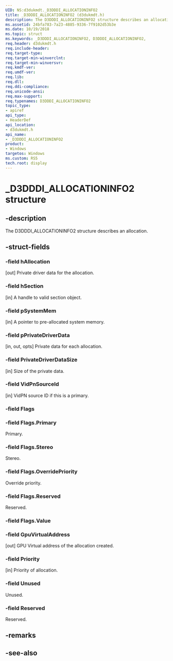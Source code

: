 ```yaml
---
UID: NS:d3dukmdt._D3DDDI_ALLOCATIONINFO2
title: _D3DDDI_ALLOCATIONINFO2 (d3dukmdt.h)
description: The D3DDDI_ALLOCATIONINFO2 structure describes an allocation.
ms.assetid: 24bfa783-7a23-4885-9336-7f9102d53b3e
ms.date: 10/19/2018
ms.topic: struct
ms.keywords: _D3DDDI_ALLOCATIONINFO2, D3DDDI_ALLOCATIONINFO2, 
req.header: d3dukmdt.h
req.include-header:
req.target-type:
req.target-min-winverclnt:
req.target-min-winversvr:
req.kmdf-ver:
req.umdf-ver:
req.lib:
req.dll:
req.ddi-compliance:
req.unicode-ansi:
req.max-support:
req.typenames: D3DDDI_ALLOCATIONINFO2
topic_type: 
- apiref
api_type: 
- HeaderDef
api_location: 
- d3dukmdt.h
api_name: 
- _D3DDDI_ALLOCATIONINFO2
product:
- Windows
targetos: Windows
ms.custom: RS5
tech.root: display
---
```


# _D3DDDI_ALLOCATIONINFO2 structure

## -description

The D3DDDI_ALLOCATIONINFO2 structure describes an allocation.

## -struct-fields

### -field hAllocation

[out] Private driver data for the allocation.

### -field hSection

[in] A handle to valid section object.

### -field pSystemMem

[in] A pointer to pre-allocated system memory.

### -field pPrivateDriverData

[in, out, opts] Private data for each allocation.

### -field PrivateDriverDataSize

[in] Size of the private data.

### -field VidPnSourceId

[in] VidPN source ID if this is a primary.

### -field Flags
 
### -field Flags.Primary

Primary.

### -field Flags.Stereo

Stereo.

### -field Flags.OverridePriority

Override priority.

### -field Flags.Reserved

Reserved.

### -field Flags.Value
 
### -field GpuVirtualAddress

[out] GPU Virtual address of the allocation created.

### -field Priority

[in] Priority of allocation.

### -field Unused

Unused.

### -field Reserved
 
Reserved.

## -remarks

## -see-also
